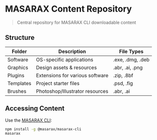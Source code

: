 # MASARAX Content Repository

> Central repository for MASARAX CLI downloadable content

## Structure
| Folder       | Description                          | File Types         |
|--------------|--------------------------------------|--------------------|
| Software     | OS-specific applications             | .exe, .dmg, .deb   |
| Graphics     | Design assets & resources            | .abr, .ai, .png    |
| Plugins      | Extensions for various software      | .zip, .8bf         |
| Templates    | Project starter files                | .psd, .fig         |
| Brushes      | Photoshop/Illustrator resources      | .abr, .ai          |

## Accessing Content
Use the [MASARAX CLI](https://github.com/masarax/masarax-cli):
```bash
npm install -g @masarax/masarax-cli
masarax
